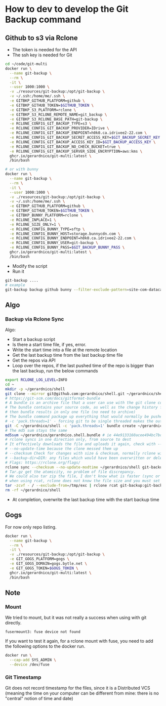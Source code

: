 # How to dev to develop the Git Backup command




## Github to s3 via Rclone

* The token is needed for the API
* The ssh key is needed for Git

```bash
cd ~/code/git-multi
docker run \
  --name git-backup \
  --rm \
  -it \
  --user 1000:1000 \
  -v ./resources/git-backup:/opt/git-backup \
  -v ~/.ssh:/home/me/.ssh \
  -e GITBKP_GITHUB_PLATFORM=github \
  -e GITBKP_GITHUB_TOKEN=$GITHUB_TOKEN \
  -e GITBKP_S3_PLATFORM=rclone \
  -e GITBKP_S3_RCLONE_REMOTE_NAME=git_backup \
  -e GITBKP_S3_RCLONE_BASE_PATH=git-backup \
  -e RCLONE_CONFIG_GIT_BACKUP_TYPE=s3 \
  -e RCLONE_CONFIG_GIT_BACKUP_PROVIDER=IDrive \
  -e RCLONE_CONFIG_GIT_BACKUP_ENDPOINT=h0k0.ca.idrivee2-22.com \
  -e RCLONE_CONFIG_GIT_BACKUP_SECRET_ACCESS_KEY=$GIT_BACKUP_SECRET_KEY \
  -e RCLONE_CONFIG_GIT_BACKUP_ACCESS_KEY_ID=$GIT_BACKUP_ACCESS_KEY \
  -e RCLONE_CONFIG_GIT_BACKUP_NO_CHECK_BUCKET=true \
  -e RCLONE_CONFIG_GIT_BACKUP_SERVER_SIDE_ENCRYPTION=aws:kms \
  ghcr.io/gerardnico/git-multi:latest \
  /bin/bash

# or with bunny
docker run \
  --name git-backup \
  --rm \
  -it \
  --user 1000:1000 \
  -v ./resources/git-backup:/opt/git-backup \
  -v ~/.ssh:/home/me/.ssh \
  -e GITBKP_GITHUB_PLATFORM=github \
  -e GITBKP_GITHUB_TOKEN=$GITHUB_TOKEN \
  -e GITBKP_BUNNY_PLATFORM=rclone \
  -e RCLONE_INPLACE=1 \
  -e RCLONE_SIZE_ONLY=1 \
  -e RCLONE_CONFIG_BUNNY_TYPE=sftp \
  -e RCLONE_CONFIG_BUNNY_HOST=storage.bunnycdn.com \
  -e RCLONE_CONFIG_BUNNY_ENDPOINT=h0k0.ca.idrivee2-22.com \
  -e RCLONE_CONFIG_BUNNY_USER=git-backup \
  -e RCLONE_CONFIG_BUNNY_PASS=$GIT_BACKUP_BUNNY_PASS \
  ghcr.io/gerardnico/git-multi:latest \
  /bin/bash
```
* Modify the script
* Run it
```bash
git-backup ....
# example
git-backup backup github bunny --filter-exclude-pattern=site-com-datacadamia
```



## Algo

### Backup via Rclone Sync

Algo:
* Start a backup script
* Is there a start time file, if yes, error.
* Write the start time into a file at the remote location
* Get the last backup time from the last backup time file
* Get the repos via API
* Loop over the repos, if the last pushed time of the repo is bigger than the last backup, run the below commands
```bash
export RCLONE_LOG_LEVEL=INFO
cd ~
mkdir -p ~/gerardnico/shell
git clone --mirror git@github.com:gerardnico/shell.git ~/gerardnico/shell
# https://git-scm.com/docs/gitformat-bundle
# A bundle is an archive file that a user can use with the git clone command to create a local repository.
# The bundle contains your source code, as well as the change history for the commits and branches that you reference during the bundle creation step 
# then bundle results in only one file (no need to archive)
# The bundle command package up everything that would normally be pushed over the wire with a git push
# -c 'pack.threads=1' - forcing git to be single threaded makes the output deterministic.
git -C ~/gerardnico/shell -c 'pack.threads=1' bundle create ~/gerardnico/gerardnico.shell.bundle --all
# The md5 sum stays the same
md5sum ~/gerardnico/gerardnico.shell.bundle # ie 44e9133160acee494bc7bdccd30441dd
# rclone syncs in one direction only, from source to dest
# It effectively downloads the file and uploads it again, check with --interactive
# --no-update-time because the clone messed them up
# --checksum Check for changes with size & checksum, normally rclone will look at modification time and size of files to see if they are equal. 
# --backup-dir=DIR: any files which would have been overwritten or deleted are moved in their original hierarchy into this directory
# Flags: https://rclone.org/flags/
rclone sync --checksum --no-update-modtime ~/gerardnico/shell git-backup:git-backup/gerardnico/shell
# Tar.gz get the atomicity, no problem of file discrepancy.
# We could also tar zip the file, I don't know what is faster (sync or tar zip)
# when using rcat, rclone does not know the file size and you must set the correct value.
tar -zcvf - / --exclude-from=/tmp/exc | rclone rcat git-backup:git-backup/data_date "+%Y-%m-%d_%H:%M:%S".tar.gz -v
rm -rf ~/gerardnico/shell
```
* At completion, overwrite the last backup time with the start backup time 



## Gogs

For now only repo listing.

```bash
docker run \
  --name git-backup \
  --rm \
  -it \
  -v ./resources/git-backup:/opt/git-backup \
  -e GIT_GOGS_PLATFORM=gogs \
  -e GIT_GOGS_DOMAIN=gogs.bytle.net \
  -e GIT_GOGS_TOKEN=$GOGS_TOKEN \
  ghcr.io/gerardnico/git-multi:latest \
  /bin/bash
```

## Note
### Mount

We tried to mount, but it was not really a success when using with git directly.
```
fusermount3: fuse device not found
```
If you want to test it again, for a rclone mount with fuse, you need to add the following options
to the docker run.
```bash
docker run \
  --cap-add SYS_ADMIN \
  --device /dev/fuse
```

### Git Timestamp

Git does not record timestamp for the files, since it is a Distributed VCS
(meaning the time on your computer can be different from mine: there is no "central" notion of time and date)